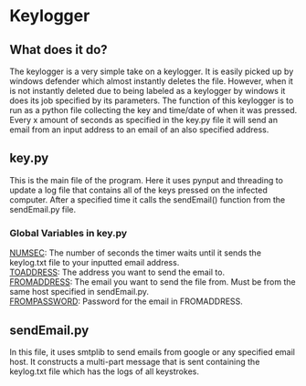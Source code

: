 # Keylogger
 
## What does it do?
The keylogger is a very simple take on a keylogger. It is easily picked up by windows defender which almost instantly deletes the file. However, when it is not instantly deleted due to being labeled as a keylogger by windows it does its job specified by its parameters. The function of this keylogger is to run as a python file collecting the key and time/date of when it was pressed. Every x amount of seconds as specified in the key.py file it will send an email from an input address to an email of an also specified address.
## key.py
This is the main file of the program. Here it uses pynput and threading to update a log file that contains all of the keys pressed on the infected computer. After a specified time it calls the sendEmail() function from the sendEmail.py file.
### Global Variables in key.py
<u>NUMSEC</u>: The number of seconds the timer waits until it sends the keylog.txt file to your inputted email address.<br />
<u>TOADDRESS</u>: The address you want to send the email to.<br />
<u>FROMADDRESS</u>: The email you want to send the file from. Must be from the same host specified in sendEmail.py.<br />
<u>FROMPASSWORD</u>: Password for the email in FROMADDRESS.
## sendEmail.py
In this file, it uses smtplib to send emails from google or any specified email host. It constructs a multi-part message that is sent containing the keylog.txt file which has the logs of all keystrokes.
